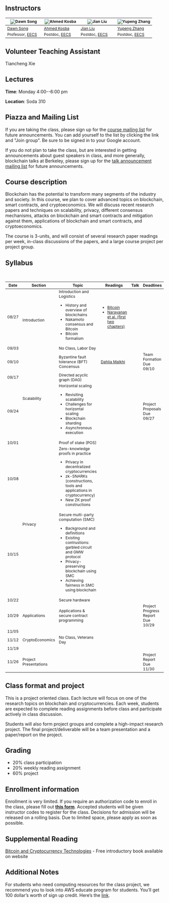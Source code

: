 ## Instructors

<table style="table-layout: fixed; font-size: 88%;">
  <thead>
    <tr>
      <th style="width: 25%;"><img src="https://people.eecs.berkeley.edu/~dawnsong/dawn-berkeley.jpg" alt="Dawn Song"></th>
      <th style="width: 25%;"><img src="http://www.cs.umd.edu/~akosba/webpage/p_o.png" alt="Ahmed Kosba"></th>
      <th style="width: 25%;"><img src="https://people.eecs.berkeley.edu/~jian.liu/images/1.jpg" alt="Jian Liu"></th>
      <th style="width: 25%;"><img src="http://legacydirs.umiacs.umd.edu/~zhangyp/photo.jpeg" alt="Yupeng Zhang"></th>
    </tr>
  </thead>
  <tbody>
    <tr>
      <td><a href="https://people.eecs.berkeley.edu/~dawnsong/">Dawn Song</a></td>
      <td><a href="http://www.cs.umd.edu/~akosba/">Ahmed Kosba</a></td>
      <td><a href="https://people.eecs.berkeley.edu/~jian.liu/">Jian Liu</a></td>
      <td><a href="http://legacydirs.umiacs.umd.edu/~zhangyp/">Yupeng Zhang</a></td>
    </tr>
    <tr>
      <td>Professor, <a href="https://eecs.berkeley.edu/">EECS</a></td>
      <td>Postdoc, <a href="https://eecs.berkeley.edu/">EECS</a></td>
      <td>Postdoc, <a href="https://eecs.berkeley.edu/">EECS</a></td>
      <td>Postdoc, <a href="https://eecs.berkeley.edu/">EECS</a></td>
    </tr>
  </tbody>
</table>


## Volunteer Teaching Assistant

Tiancheng Xie

## Lectures

**Time**: Monday 4:00--6:00 pm

**Location**: Soda 310

## Piazza and Mailing List

If you are taking the class, please sign up for the [course mailing list](https://groups.google.com/forum/#!forum/cs-294-151-f18-all) for future announcements. You can add yourself to the list by clicking the link and "Join group". Be sure to be signed in to your Google account.

If you do not plan to take the class, but are interested in getting announcements about guest speakers in class, and more generally, blockchain talks at Berkeley, please sign up for the [talk announcement mailing list](https://groups.google.com/forum/#!forum/berkeley-blockchain) for future announcements.

## Course description
Blockchain has the potential to transform many segments of the industry and society. In this course, we plan to cover advanced topics on blockchain, smart contracts, and cryptoeconomics. We will discuss recent research papers and techniques on scalability, privacy, different consensus mechanisms, attacks on blockchain and smart contracts and mitigation against them, applications of blockchain and smart contracts, and cryptoeconomics. 

The course is 3-units, and will consist of several research paper readings per week, in-class discussions of the papers, and a large course project per project group.

## Syllabus
<table style="table-layout: fixed; font-size: 88%;">
  <thead>
    <tr>
      <th style="width: 5%;">Date</th>
      <th style="width: 10%;">Section</th>
      <th style="width: 40%;">Topic</th>
      <th style="width: 55%;">Readings</th>
      <th style="width: 20%;">Talk</th>
      <th style="width: 10%;">Deadlines</th>
    </tr>
  </thead>
  <tbody>
    <tr>
      <td>08/27</td>
      <td rowspan="2">Introduction</td>
      <td>
      Introduction and 
      Logistics
         <ul>
          <li>History and overview of blockchains</li>
          <li>Nakamoto consensus and Bitcoin</li>
          <li>Bitcoin formalism</li>
        </ul>
      </td>
      <td>
         <ul>
          <li><a href="https://bitcoin.org/bitcoin.pdf">Bitcoin</a></li>
          <li><a href="https://d28rh4a8wq0iu5.cloudfront.net/bitcointech/readings/princeton_bitcoin_book.pdf">Narayanan et al. (first two chapters)</a></li>
        </ul>
      </td>
      <td></td>
      <td></td>
    </tr>
    <tr>
      <td>09/03</td>
      <td>No Class, Labor Day</td>
      <td></td>
      <td></td>
      <td></td>
    </tr>
    <tr>
      <td>09/10</td>
      <td rowspan="4">Scalability</td>
      <td>Byzantine fault tolerance (BFT) Concensus</td>
      <td><a href="https://research.vmware.com/researchers/dahlia-malkhi">Dahlia Malkhi</a></td>
      <td></td>
      <td>Team Formation Due 09/10</td>
    </tr>
    <tr>
      <td>09/17</td>
      <td>Directed acyclic graph (DAG)</td>
      <td></td>
      <td></td>
      <td></td>
    </tr>
    <tr>
      <td>09/24</td>
      <td>Horizontal scaling
        <ul>
          <li>Revisiting scalability</li>
          <li>Challenges for horizontal scaling</li>
          <li>Blockchain sharding</li>
          <li>Asynchronous execution</li>
        </ul>
      </td>
      <td></td>
      <td></td> 
      <td>Project Proposals Due 09/27</td>
    </tr>
    <tr>
      <td>10/01</td>
      <td>Proof of stake (POS)</td>
      <td></td>
      <td></td>
      <td></td>
    </tr>
    <tr>
      <td>10/08</td>
      <td rowspan="3">Privacy</td>
      <td>Zero-knowledge proofs in practice
         <ul>
          <li>Privacy in decentralized cryptocurrencies</li>
          <li>zk-SNARKs (constructions, tools and applications in cryptocurrency)</li>
          <li>New ZK proof constructions</li>
        </ul>
      </td>
      <td></td>
      <td></td>
      <td></td>
    </tr>
    <tr>
      <td>10/15</td>
      <td>Secure multi-party computation (SMC) 
        <ul>
          <li>Background and definitions</li>
          <li>Existing contrustions: garbled circuit and GMW protocol</li>
          <li>Privacy-preserving blockchain using SMC</li>
          <li>Achieving fairness in SMC using blockchain</li>
        </ul>
      </td>
      <td></td>
      <td></td>
      <td></td>
    </tr>
    <tr>
      <td>10/22</td>
      <td>Secure hardware</td>
      <td></td>
      <td></td>
      <td></td>
    </tr>
    <tr>
      <td>10/29</td>
      <td rowspan="1">Applications</td>
      <td>Applications & secure contract programming</td>
      <td></td>
      <td></td>
      <td>Project Progress Report Due 10/29</td>
    </tr>
    <tr>
      <td>11/05</td>
      <td rowspan="3">CryptoEconomics</td>
      <td></td>
      <td></td>
      <td></td>
      <td></td>
    </tr>
    <tr>
      <td>11/12</td>
      <td>No Class, Veterans Day</td>
      <td></td>
      <td></td>
      <td></td>
    </tr>
    <tr>
      <td>11/19</td>
      <td></td>
      <td></td>
      <td></td>
      <td></td>
    </tr>
    <tr>
      <td>11/26</td>
      <td>Project Presentations</td>
      <td></td>
      <td></td>
      <td></td>
      <td>Project Report Due 11/30</td>
    </tr>
  </tbody>
</table>


## Class format and project
This is a project oriented class. Each lecture will focus on one of the research topics on blockchain and cryptocurrencies. Each week, students are expected to complete reading assignments before class and participate actively in class discussion.

Students will also form project groups and complete a high-impact research project. The final project/deliverable will be a team presentation and a paper/report on the project.

## Grading

<ul>
  <li>20% class participation</li>
  <li>20% weekly reading assignment</li>
  <li>60% project</li>
</ul>

## Enrollment information

Enrollment is very limited. If you require an authorization code to enroll in the class, please fill out **[this form](https://docs.google.com/forms/d/e/1FAIpQLSc0-A5kOI_ykJOOkT2bfhyG3Ny6qFr4S-odxnuO5mC6UQWn1w/viewform?ts=5b53bd5c)**. Accepted students will be given instructor codes to register for the class. Decisions for admission will be released on a rolling basis. Due to limited space, please apply as soon as possible.

## Supplemental Reading

[Bitcoin and Cryptocurrency Technologies](http://bitcoinbook.cs.princeton.edu/) - Free introductory book available on website


## Additional Notes

For students who need computing resources for the class project, we recommend you to look into AWS educate program for students. You’ll get 100 dollar’s worth of sign up credit. Here’s the [link](https://aws.amazon.com/education/awseducate/apply/).
